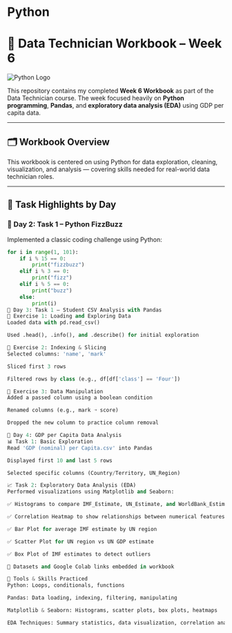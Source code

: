 # Python
# 🐍 Data Technician Workbook – Week 6

![Python Logo](https://cdn.jsdelivr.net/gh/devicons/devicon/icons/python/python-original.svg)

This repository contains my completed **Week 6 Workbook** as part of the Data Technician course. The week focused heavily on **Python programming**, **Pandas**, and **exploratory data analysis (EDA)** using GDP per capita data.

---

## 🗂️ Workbook Overview

This workbook is centered on using Python for data exploration, cleaning, visualization, and analysis — covering skills needed for real-world data technician roles.

---

## 📆 Task Highlights by Day

### 🔹 Day 2: Task 1 – Python FizzBuzz
Implemented a classic coding challenge using Python:

```python
for i in range(1, 101):
    if i % 15 == 0:
        print("fizzbuzz")
    elif i % 3 == 0:
        print("fizz")
    elif i % 5 == 0:
        print("buzz")
    else:
        print(i)
🔹 Day 3: Task 1 – Student CSV Analysis with Pandas
🧪 Exercise 1: Loading and Exploring Data
Loaded data with pd.read_csv()

Used .head(), .info(), and .describe() for initial exploration

🧪 Exercise 2: Indexing & Slicing
Selected columns: 'name', 'mark'

Sliced first 3 rows

Filtered rows by class (e.g., df[df['class'] == 'Four'])

🧪 Exercise 3: Data Manipulation
Added a passed column using a boolean condition

Renamed columns (e.g., mark ➝ score)

Dropped the new column to practice column removal

🔹 Day 4: GDP per Capita Data Analysis
📊 Task 1: Basic Exploration
Read 'GDP (nominal) per Capita.csv' into Pandas

Displayed first 10 and last 5 rows

Selected specific columns (Country/Territory, UN_Region)

📈 Task 2: Exploratory Data Analysis (EDA)
Performed visualizations using Matplotlib and Seaborn:

✅ Histograms to compare IMF_Estimate, UN_Estimate, and WorldBank_Estimate

✅ Correlation Heatmap to show relationships between numerical features

✅ Bar Plot for average IMF estimate by UN region

✅ Scatter Plot for UN region vs UN GDP estimate

✅ Box Plot of IMF estimates to detect outliers

💾 Datasets and Google Colab links embedded in workbook

🧰 Tools & Skills Practiced
Python: Loops, conditionals, functions

Pandas: Data loading, indexing, filtering, manipulating

Matplotlib & Seaborn: Histograms, scatter plots, box plots, heatmaps

EDA Techniques: Summary statistics, data visualization, correlation analysis


